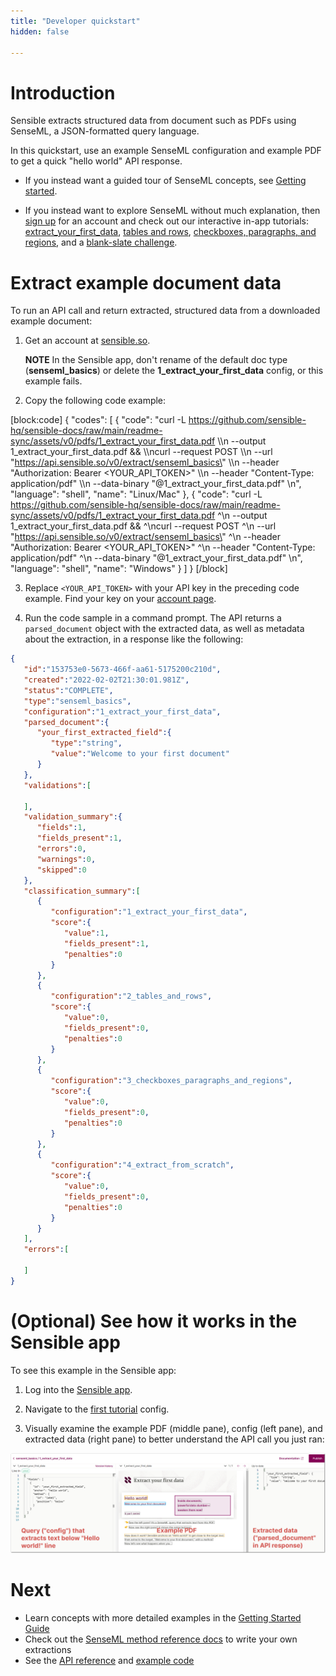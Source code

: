 ```yaml
---
title: "Developer quickstart"
hidden: false

---
```


Introduction
====
Sensible extracts structured data from document such as PDFs using SenseML, a JSON-formatted query language.

In this quickstart, use an example SenseML configuration and example PDF to get a quick "hello world" API response. 

- If you instead want a guided tour of SenseML concepts, see [Getting started](doc:getting-started).

- If you instead want to explore SenseML without much explanation, then [sign up](https://app.sensible.so/register) for an account and check out our interactive in-app tutorials: [extract_your_first_data](https://app.sensible.so/editor/?d=senseml_basics&c=1_extract_your_first_data&g=1_extract_your_first_data), [tables and rows](https://app.sensible.so/editor/?d=senseml_basics&c=2_tables_and_rows&g=2_tables_and_rows), [checkboxes, paragraphs, and regions](https://app.sensible.so/editor/?d=senseml_basics&c=3_checkboxes_paragraphs_and_regions&g=3_checkboxes_paragraphs_and_regions), and a [blank-slate challenge](https://app.sensible.so/editor/?d=senseml_basics&c=4_extract_from_scratch&g=4_extract_from_scratch).


Extract example document data
=====

To run an API call and return extracted, structured data from a downloaded example document: 

1. Get an account at [sensible.so](https://app.sensible.so/register).

    **NOTE** In the Sensible app, don't rename of the default doc type (**senseml_basics**) or delete the **1_extract_your_first_data** config, or this example fails. 

2. Copy the following code example:

[block:code]
{
  "codes": [
    {
      "code": "curl -L https://github.com/sensible-hq/sensible-docs/raw/main/readme-sync/assets/v0/pdfs/1_extract_your_first_data.pdf \\\n  --output 1_extract_your_first_data.pdf && \\\ncurl --request POST \\\n  --url \"https://api.sensible.so/v0/extract/senseml_basics\" \\\n  --header \"Authorization: Bearer <YOUR_API_TOKEN>\" \\\n  --header \"Content-Type: application/pdf\" \\\n  --data-binary \"@1_extract_your_first_data.pdf\" \n",
      "language": "shell",
      "name": "Linux/Mac"
    },
    {
      "code": "curl -L https://github.com/sensible-hq/sensible-docs/raw/main/readme-sync/assets/v0/pdfs/1_extract_your_first_data.pdf ^\n  --output 1_extract_your_first_data.pdf && ^\ncurl --request POST ^\n  --url \"https://api.sensible.so/v0/extract/senseml_basics\" ^\n  --header \"Authorization: Bearer <YOUR_API_TOKEN>\" ^\n  --header \"Content-Type: application/pdf\" ^\n  --data-binary \"@1_extract_your_first_data.pdf\" \n",
      "language": "shell",
      "name": "Windows"
    }
  ]
}
[/block]

3. Replace `<YOUR_API_TOKEN>` with your API key in the preceding code example. Find your key on your [account page](https://app.sensible.so/account/).

4. Run the code sample in a command prompt. The API returns a `parsed_document` object with the extracted data, as well as metadata about the extraction, in a response like the following:

```json
{
   "id":"153753e0-5673-466f-aa61-5175200c210d",
   "created":"2022-02-02T21:30:01.981Z",
   "status":"COMPLETE",
   "type":"senseml_basics",
   "configuration":"1_extract_your_first_data",
   "parsed_document":{
      "your_first_extracted_field":{
         "type":"string",
         "value":"Welcome to your first document"
      }
   },
   "validations":[
      
   ],
   "validation_summary":{
      "fields":1,
      "fields_present":1,
      "errors":0,
      "warnings":0,
      "skipped":0
   },
   "classification_summary":[
      {
         "configuration":"1_extract_your_first_data",
         "score":{
            "value":1,
            "fields_present":1,
            "penalties":0
         }
      },
      {
         "configuration":"2_tables_and_rows",
         "score":{
            "value":0,
            "fields_present":0,
            "penalties":0
         }
      },
      {
         "configuration":"3_checkboxes_paragraphs_and_regions",
         "score":{
            "value":0,
            "fields_present":0,
            "penalties":0
         }
      },
      {
         "configuration":"4_extract_from_scratch",
         "score":{
            "value":0,
            "fields_present":0,
            "penalties":0
         }
      }
   ],
   "errors":[
      
   ]
}
```

 

(Optional) See how it works in the Sensible app
=====

To see this example in the Sensible app:

1. Log into the [Sensible app](https://app.sensible.so/signin/).

2. Navigate to the [first tutorial](https://app.sensible.so/editor/?d=senseml_basics&c=1_extract_your_first_data&g=1_extract_your_first_data) config.
   
3. Visually examine the example PDF (middle pane), config (left pane), and extracted data (right pane) to better understand the API call you just ran:
   

![Click to enlarge](https://raw.githubusercontent.com/sensible-hq/sensible-docs/main/readme-sync/assets/v0/images/final/quick_1.png) 



Next
===

- Learn concepts with more detailed examples in the [Getting Started Guide](doc:getting-started)
- Check out the [SenseML method reference docs](doc:methods) to write your own extractions
- See the [API reference](https://docs.sensible.so/reference/choosing-an-endpoint) and [example code](https://github.com/sensible-hq/sensible-code-examples)
